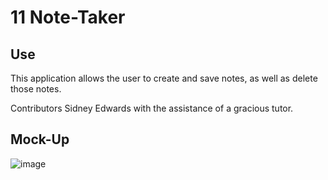 # 11 Note-Taker


## Use

This application allows the user to create and save notes, as well as delete those notes. 



Contributors
Sidney Edwards with the assistance of a gracious tutor.

## Mock-Up

![image](https://github.com/SidneyEdwards/Note-Taker/assets/124628764/1a44e14d-7ce5-4fb8-9e8b-23f6c0b2abac)




